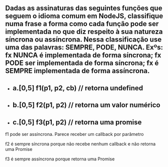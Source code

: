 ## Dadas as assinaturas das seguintes funções que seguem o idioma comum em NodeJS, classifique numa frase a forma como cada função pode ser implementada no que diz respeito à sua natureza síncrona ou assíncrona. Nessa classificação use uma das palavras: SEMPRE, PODE, NUNCA. Exºs: fx NUNCA é implementada de forma síncrona; fx PODE ser implementada de forma síncrona; fx é SEMPRE implementada de forma assíncrona.

- ## a.[0,5] f1(p1, p2, cb) // retorna undefined
- ## b.[0,5] f2(p1, p2) // retorna um valor numérico
- ## c.[0,5] f3(p1, p2) // retorna uma promise

f1 pode ser assíncrona. Parece receber um callback por parâmetro

f2 é sempre síncrona porque não recebe nenhum callback e não retorna uma Promise

f3 é sempre assíncrona porque retorna uma Promise